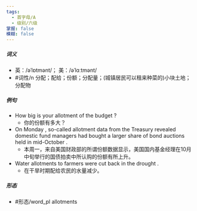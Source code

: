 ```yaml
---
tags:
  - 首字母/A
  - 级别/六级
掌握: false
模糊: false
---
```

##### 词义
- 英：/əˈlɒtmənt/； 美：/əˈlɑːtmənt/
- #词性/n  分配；配给；份额；分配量；(城镇居民可以租来种菜的)小块土地；分配物
##### 例句
- How big is your allotment of the budget ?
	- 你的份额有多大？
- On Monday , so-called allotment data from the Treasury revealed domestic fund managers had bought a larger share of bond auctions held in mid-October .
	- 本周一，来自美国财政部的所谓份额数据显示，美国国内基金经理在10月中旬举行的国债拍卖中所认购的份额有所上升。
- Water allotments to farmers were cut back in the drought .
	- 在干旱时期配给农民的水量减少。
##### 形态
- #形态/word_pl allotments
